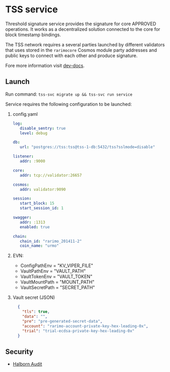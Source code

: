 # TSS service

Threshold signature service provides the signature for core APPROVED operations. 
It works as a decentralized solution connected to the core for block timestamp bindings.

The TSS network requires a several parties launched by different validators that uses stored in the `rarimocore` 
Cosmos module party addresses and public keys to connect with each other and produce signature.


Fore more information visit [dev-docs](https://rarimo.gitlab.io/dev-docs/docs/developers/tss).

## Launch

Run command: `tss-svc migrate up && tss-svc run service`

Service requires the following configuration to be launched:

1. config.yaml 
   ```yaml
   log:
      disable_sentry: true
      level: debug
   
   db:
      url: "postgres://tss:tss@tss-1-db:5432/tss?sslmode=disable"
   
   listener:
      addr: :9000
   
   core:
      addr: tcp://validator:26657
   
   cosmos:
      addr: validator:9090
   
   session:
      start_block: 15
      start_session_id: 1
   
   swagger:
      addr: :1313
      enabled: true
   
   chain:
      chain_id: "rarimo_201411-2"
      coin_name: "urmo"    
   ```
   

2. EVN: 
   - ConfigPathEnv   = "KV_VIPER_FILE"
   - VaultPathEnv    = "VAULT_PATH"
   - VaultTokenEnv   = "VAULT_TOKEN"
   - VaultMountPath  = "MOUNT_PATH"
   - VaultSecretPath = "SECRET_PATH"


3. Vault secret (JSON)
   ```json
     {
       "tls": true,
       "data": "",
       "pre": "pre-generated-secret-data",
       "account": "rarimo-account-private-key-hex-leading-0x",
       "trial": "trial-ecdsa-private-key-hex-leading-0x"
     }
   ```

## Security

- [Halborn Audit](./Rarimo_Threshold_Signature_Module_Golang_Security_Assessment_Report_Halborn_Final.pdf)